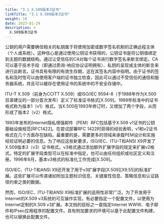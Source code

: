 ```yaml
---
title: "3.1 X.509版本3证书"
linkTitle: "3.1 X.509版本3证书"
weight: 10
date: 2023-01-29
description: >
  X.509版本3证书
---
```




公钥的用户需要确信相关的私钥属于将使用加密或数字签名机制的正确远程主体（个人或系统）。这种信心是通过使用公钥证书获得的，公钥证书是将公钥值绑定到主题的数据结构。通过让受信任的CA对每个证书进行数字签名来断言绑定。CA可以基于技术手段（即通过质询-响应协议证明拥有）、私钥的呈现或主体的断言来进行此断言。证书具有有限的有效生存期，这在其签名内容中指明。由于证书的签名和及时性可以由使用客户端的证书独立检查，因此可以通过不受信任的通信和服务器系统，并且可以缓存在使用证书的系统中的不安全存储中。

ITU-T X.509（前身为CCITT X.509）或ISO/IEC 9594-8（于1988年作为X.500目录建议的一部分首次发布）定义了标准证书格式[X.509]。1988年标准中的证书格式称为版本1（v1）格式。当X.500在1993年修订时，又增加了两个字段，从而形成了版本2（v2）格式。

1993年发布的Internet隐私增强邮件（PEM）RFC包括基于X.509 v1证书的公钥基础设施规范[RFC1422]。在尝试部署RFC 1422时获得的经验表明，v1和v2证书格式在几个方面存在缺陷。最重要的是，需要更多的领域来承载PEM设计和实施经验证明必要的信息。为了响应这些新要求，ISO/IEC、ITU-T和ANSI X9开发了X.509版本3（v3）证书格式。v3格式通过添加额外扩展字段的规定来扩展v2格式。特定的扩展字段类型可以在标准中指定，也可以由任何组织或社区定义和注册。1996年6月，基本v3格式的标准化工作完成[X.509]。

ISO/IEC、ITU-T和ANSI X9还开发了用于v3扩展字段[X.509][X9.55]的标准扩展。这些扩展可以传递诸如附加主题标识信息、关键属性信息、策略信息和认证路径约束之类的数据。

然而，ISO/IEC、ITU-T和ANSI X9标准扩展的适用性非常广泛。为了开发用于Internet的X.509 v3系统的可互操作实现，有必要指定一个配置文件，以使用为Internet定制的X.509 v3扩展。本文档的目标之一是指定Internet WWW、电子邮件和IPsec应用程序的配置文件。具有附加要求的环境可以基于此配置文件构建，也可以替换此配置文件。
